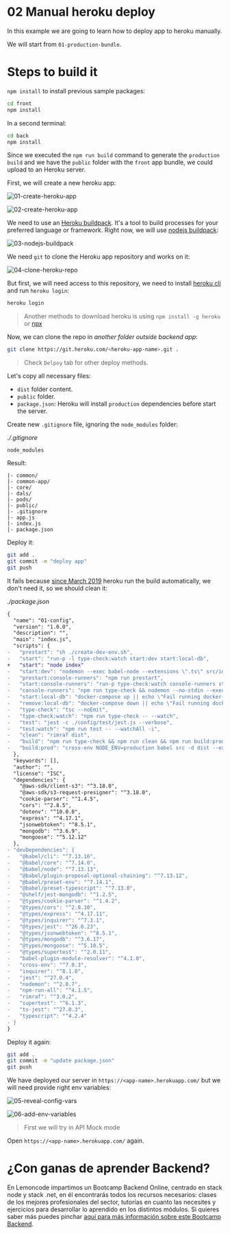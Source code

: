 # 02 Manual heroku deploy

In this example we are going to learn how to deploy app to heroku manually.

We will start from `01-production-bundle`.

# Steps to build it

`npm install` to install previous sample packages:

```bash
cd front
npm install

```

In a second terminal:

```bash
cd back
npm install

```

Since we executed the `npm run build` command to generate the `production build` and we have the `public` folder with the `front` app bundle, we could upload to an Heroku server.

First, we will create a new heroku app:

![01-create-heroku-app](./readme-resources/01-create-heroku-app.png)

![02-create-heroku-app](./readme-resources/02-create-heroku-app.png)

We need to use an [Heroku buildpack](https://elements.heroku.com/buildpacks). It's a tool to build processes for your preferred language or framework. Right now, we will use [nodejs buildpack](https://elements.heroku.com/buildpacks/heroku/heroku-buildpack-nodejs):

![03-nodejs-buildpack](./readme-resources/03-nodejs-buildpack.png)

We need `git` to clone the Heroku app repository and works on it:

![04-clone-heroku-repo](./readme-resources/04-clone-heroku-repo.png)

But first, we will need access to this repository, we need to install [heroku cli](https://devcenter.heroku.com/articles/heroku-cli#download-and-install) and run `heroku login`:

```bash
heroku login
```

> Another methods to download heroku is using `npm install -g heroku` or [npx](https://github.com/npm/npx)

Now, we can clone the repo in _another folder outside backend app_:

```bash
git clone https://git.heroku.com/<heroku-app-name>.git .
```

> Check `Delpoy` tab for other deploy methods.

Let's copy all necessary files:

- `dist` folder content.
- `public` folder.
- `package.json`: Heroku will install `production` dependencies before start the server.

Create new `.gitignore` file, ignoring the `node_modules` folder:

_./.gitignore_

```
node_modules

```

Result:

```
|- common/
|- common-app/
|- core/
|- dals/
|- pods/
|- public/
|- .gitignore
|- app.js
|- index.js
|- package.json

```

Deploy it:

```bash
git add .
git commit -m "deploy app"
git push

```

It fails because [since March 2019](https://devcenter.heroku.com/changelog-items/1557) heroku run the build automatically, we don't need it, so we should clean it:

_./package.json_

```diff
{
  "name": "01-config",
  "version": "1.0.0",
  "description": "",
  "main": "index.js",
  "scripts": {
-   "prestart": "sh ./create-dev-env.sh",
-   "start": "run-p -l type-check:watch start:dev start:local-db",
+   "start": "node index"
-   "start:dev": "nodemon --exec babel-node --extensions \".ts\" src/index.ts",
-   "prestart:console-runners": "npm run prestart",
-   "start:console-runners": "run-p type-check:watch console-runners start:local-db",
-   "console-runners": "npm run type-check && nodemon --no-stdin --exec babel-node -r dotenv/config --extensions \".ts\" src/console-runners/index.ts",
-   "start:local-db": "docker-compose up || echo \"Fail running docker-compose up, do it manually!\"",
-   "remove:local-db": "docker-compose down || echo \"Fail running docker-compose down, do it manually!\"",
-   "type-check": "tsc --noEmit",
-   "type-check:watch": "npm run type-check -- --watch",
-   "test": "jest -c ./config/test/jest.js --verbose",
-   "test:watch": "npm run test -- --watchAll -i",
-   "clean": "rimraf dist",
-   "build": "npm run type-check && npm run clean && npm run build:prod",
-   "build:prod": "cross-env NODE_ENV=production babel src -d dist --extensions \".ts\""
  },
  "keywords": [],
  "author": "",
  "license": "ISC",
  "dependencies": {
    "@aws-sdk/client-s3": "^3.18.0",
    "@aws-sdk/s3-request-presigner": "^3.18.0",
    "cookie-parser": "^1.4.5",
    "cors": "^2.8.5",
    "dotenv": "^10.0.0",
    "express": "^4.17.1",
    "jsonwebtoken": "^8.5.1",
    "mongodb": "^3.6.9",
    "mongoose": "^5.12.12"
  },
- "devDependencies": {
-   "@babel/cli": "^7.13.16",
-   "@babel/core": "^7.14.0",
-   "@babel/node": "^7.13.13",
-   "@babel/plugin-proposal-optional-chaining": "^7.13.12",
-   "@babel/preset-env": "^7.14.1",
-   "@babel/preset-typescript": "^7.13.0",
-   "@shelf/jest-mongodb": "^1.2.5",
-   "@types/cookie-parser": "^1.4.2",
-   "@types/cors": "^2.8.10",
-   "@types/express": "^4.17.11",
-   "@types/inquirer": "^7.3.1",
-   "@types/jest": "^26.0.23",
-   "@types/jsonwebtoken": "^8.5.1",
-   "@types/mongodb": "^3.6.17",
-   "@types/mongoose": "^5.10.5",
-   "@types/supertest": "^2.0.11",
-   "babel-plugin-module-resolver": "^4.1.0",
-   "cross-env": "^7.0.3",
-   "inquirer": "^8.1.0",
-   "jest": "^27.0.4",
-   "nodemon": "^2.0.7",
-   "npm-run-all": "^4.1.5",
-   "rimraf": "^3.0.2",
-   "supertest": "^6.1.3",
-   "ts-jest": "^27.0.3",
-   "typescript": "^4.2.4"
- }
}

```

Deploy it again:

```bash
git add .
git commit -m "update package.json"
git push

```

We have deployed our server in `https://<app-name>.herokuapp.com/` but we will need provide right env variables:

![05-reveal-config-vars](./readme-resources/05-reveal-config-vars.png)

![06-add-env-variables](./readme-resources/06-add-env-variables.png)

> First we will try in API Mock mode

Open `https://<app-name>.herokuapp.com/` again.

# ¿Con ganas de aprender Backend?

En Lemoncode impartimos un Bootcamp Backend Online, centrado en stack node y stack .net, en él encontrarás todos los recursos necesarios: clases de los mejores profesionales del sector, tutorías en cuanto las necesites y ejercicios para desarrollar lo aprendido en los distintos módulos. Si quieres saber más puedes pinchar [aquí para más información sobre este Bootcamp Backend](https://lemoncode.net/bootcamp-backend#bootcamp-backend/banner).
